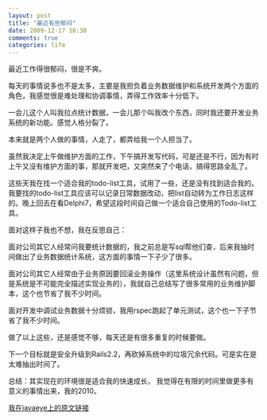 ```yaml
---
layout: post
title: "最近有些郁闷"
date: 2009-12-17 16:30
comments: true
categories: life 
---
```


最近工作得很郁闷，很是不爽。 

每天的事情说多也不是太多，主要是我担负着业务数据维护和系统开发两个方面的角色，我感觉很是难处理和协调事情，弄得工作效率十分低下。 

一会儿这个人叫我拉点统计数据，一会儿那个叫我改个东西，同时我还要开发业务系统的新功能。感觉人格分裂了。 

本来就是两个人做的事情，人走了，都弄给我一个人担当了。 

虽然我决定上午做维护方面的工作，下午搞开发写代码，可是还是不行，因为有时上午又没有维护方面的事，那就开发吧，又突然来了个电话，搞得思路全乱了。 

这些天我在找一个适合我的todo-list工具，试用了一些，还是没有找到适合我的。我要找的todo-list工具应该可以记录日常数据改动，把list自动转为工作日志这样的。晚上回去在看Delphi7，希望这段时间自己做一个适合自己使用的Todo-list工具。 

面对这样子我也不想，我在反思自己： 

面对公司其它人经常问我要统计数据的，我之前总是写sql帮他们查，后来我抽时间做出了业务数据统计系统，这方面的事情一下子少了很多。 

面对公司其它人经常由于业务原因要回滚业务操作（这里系统设计虽然有问题，但是系统是不可能完全描述实现业务的），我就自己总结写了很多常用的业务维护脚本，这个也节省了我不少时间。 

面对开发中调试业务数据十分烦锁，我用rspec跑起了单元测试，这个也一下子节省了我不少时间。 

做了以上这些，还是感觉不够，每天还是有很多重复的时候要做。 

下一个目标就是安全升级到Rails2.2，再砍掉系统中的垃圾冗余代码。可是实在是太难抽出时间了。 

总结：其实现在的环境很是适合我的快速成长， 我觉得在有限的时间里做更多有意义的事情出来，我的2010。


[我在javaeye上的原文链接](http://qichunren.iteye.com/blog/550649)